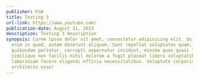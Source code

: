 ```yaml
---
publisher: FCW
title: Testing 3
url-link: https://www.youtube.com/
publication-date: August 31, 2023
description: Testing 3 Description
synopsis: Lorem ipsum dolor sit amet, consectetur adipisicing elit. Qui ipsam
  enim in quod, autem deserunt aliquam. Sunt repellat voluptates quam, suscipit
  quibusdam pariatur, corrupti aspernatur incidunt, minima quas quasi laudantium
  similique non facilis nihil dolorem a fugit placeat libero voluptatibus
  laboriosam facere eligendi officia necessitatibus. Voluptate corporis ea
  architecto esse!
---
```

